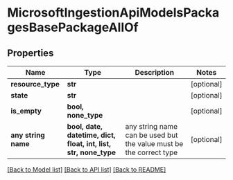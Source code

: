 # MicrosoftIngestionApiModelsPackagesBasePackageAllOf


## Properties
Name | Type | Description | Notes
------------ | ------------- | ------------- | -------------
**resource_type** | **str** |  | [optional] 
**state** | **str** |  | [optional] 
**is_empty** | **bool, none_type** |  | [optional] 
**any string name** | **bool, date, datetime, dict, float, int, list, str, none_type** | any string name can be used but the value must be the correct type | [optional]

[[Back to Model list]](../README.md#documentation-for-models) [[Back to API list]](../README.md#documentation-for-api-endpoints) [[Back to README]](../README.md)


